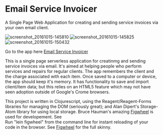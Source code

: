 # Email Service Invoicer
A Single Page Web Application for creating and sending service invoices via your own email client.

![screenshot_20161015-145810](https://cloud.githubusercontent.com/assets/2293340/19413648/1f529cca-92e8-11e6-80f7-1de09a6df933.png)
![screenshot_20161015-145825](https://cloud.githubusercontent.com/assets/2293340/19413665/643627d0-92e8-11e6-9803-fa6637f99231.png)
![screenshot_20161015-150432](https://cloud.githubusercontent.com/assets/2293340/19413676/c4e44b98-92e8-11e6-9958-3e7094f44fb8.png)


Go to the app here [Email Service Invoicer](https://nathansmutz.github.io/email_service_invoicer/)

This is a single page serverless application for creatinmg and sending service invoices via email.
It's aimed at helping people who perform services and repairs for regular clients.  The app remembers the client and the charge
associated with each item.
Once saved to a computer or device, the app should keep it's memory. It has functionality to save and import client/item data;
but this relies on an HTML5 feature which may not have seen adoption outside of Google's Crome browsers.

This project is written in Clojurescript, using the Reagent/Reagent-Forms libraries for managing the DOM (seriously great); and Alan Dipert's Storage-Atom
library for using local storage.  Bruce Hauman's amazing [Figwheel](https://github.com/bhauman/lein-figwheel) is used for developement.  See  
Run "lein figwheel" from the command line for instant reloading of your code in the browser.  See [Figwheel](https://github.com/bhauman/lein-figwheel) for the full skinny.

